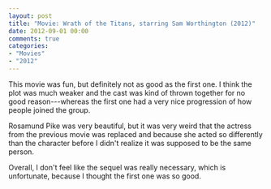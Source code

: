 ```yaml
---
layout: post
title: "Movie: Wrath of the Titans, starring Sam Worthington (2012)"
date: 2012-09-01 00:00
comments: true
categories:
- "Movies"
- "2012"
---
```


This movie was fun, but definitely not as good as the first one. I
think the plot was much weaker and the cast was kind of thrown
together for no good reason---whereas the first one had a very
nice progression of how people joined the group. 

Rosamund Pike was very beautiful, but it was very weird that the
actress from the previous movie was replaced and because she acted
so differently than the character before I didn't realize it was
supposed to be the same person.

Overall, I don't feel like the sequel was really necessary, which
is unfortunate, because I thought the first one was so good.
